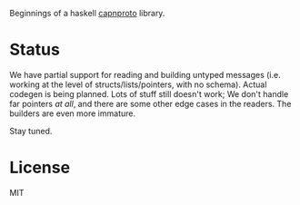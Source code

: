 Beginnings of a haskell [capnproto][1] library.

# Status

We have partial support for reading and building untyped messages (i.e.
working at the level of structs/lists/pointers, with no schema).
Actual codegen is being planned. Lots of stuff still doesn't work; We
don't handle far pointers *at all*, and there are some other edge cases
in the readers. The builders are even more immature.

Stay tuned.

# License

MIT

[1]: https://capnproto.org/

